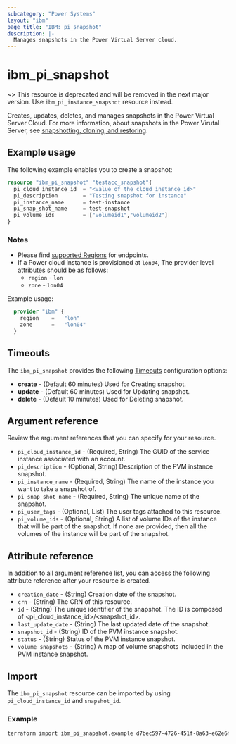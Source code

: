 ```yaml
---
subcategory: "Power Systems"
layout: "ibm"
page_title: "IBM: pi_snapshot"
description: |-
  Manages snapshots in the Power Virtual Server cloud.
---
```


# ibm_pi_snapshot

~> This resource is deprecated and will be removed in the next major version. Use `ibm_pi_instance_snapshot` resource instead.

Creates, updates, deletes, and manages snapshots in the Power Virtual Server Cloud. For more information, about snapshots in the Power Virutal Server, see [snapshotting, cloning, and restoring](https://cloud.ibm.com/docs/power-iaas?topic=power-iaas-volume-snapshot-clone).

## Example usage

The following example enables you to create a snapshot:

```terraform
resource "ibm_pi_snapshot" "testacc_snapshot"{
  pi_cloud_instance_id  = "<value of the cloud_instance_id>"
  pi_description        = "Testing snapshot for instance"
  pi_instance_name      = test-instance
  pi_snap_shot_name     = test-snapshot
  pi_volume_ids         = ["volumeid1","volumeid2"]
}
```

### Notes

- Please find [supported Regions](https://cloud.ibm.com/apidocs/power-cloud#endpoint) for endpoints.
- If a Power cloud instance is provisioned at `lon04`, The provider level attributes should be as follows:
  - `region` - `lon`
  - `zone` - `lon04`

Example usage:

  ```terraform
    provider "ibm" {
      region    =   "lon"
      zone      =   "lon04"
    }
  ```
  
## Timeouts

The `ibm_pi_snapshot` provides the following [Timeouts](https://www.terraform.io/docs/language/resources/syntax.html) configuration options:

- **create** - (Default 60 minutes) Used for Creating snapshot.
- **update** - (Default 60 minutes) Used for Updating snapshot.
- **delete** - (Default 10 minutes) Used for Deleting snapshot.

## Argument reference

Review the argument references that you can specify for your resource.

- `pi_cloud_instance_id` - (Required, String) The GUID of the service instance associated with an account.
- `pi_description` - (Optional, String) Description of the PVM instance snapshot.
- `pi_instance_name` - (Required, String) The name of the instance you want to take a snapshot of.
- `pi_snap_shot_name` - (Required, String) The unique name of the snapshot.
- `pi_user_tags` - (Optional, List) The user tags attached to this resource.
- `pi_volume_ids` - (Optional, String) A list of volume IDs of the instance that will be part of the snapshot. If none are provided, then all the volumes of the instance will be part of the snapshot.

## Attribute reference

In addition to all argument reference list, you can access the following attribute reference after your resource is created.

- `creation_date` - (String) Creation date of the snapshot.
- `crn` - (String) The CRN of this resource.
- `id` - (String) The unique identifier of the snapshot. The ID is composed of <pi_cloud_instance_id>/<snapshot_id>.
- `last_update_date` - (String) The last updated date of the snapshot.
- `snapshot_id` - (String) ID of the PVM instance snapshot.
- `status` - (String) Status of the PVM instance snapshot.
- `volume_snapshots` - (String) A map of volume snapshots included in the PVM instance snapshot.

## Import

The `ibm_pi_snapshot` resource can be imported by using `pi_cloud_instance_id` and `snapshot_id`.

### Example

```bash
terraform import ibm_pi_snapshot.example d7bec597-4726-451f-8a63-e62e6f19c32c/cea6651a-bc0a-4438-9f8a-a0770bbf3ebb
```
